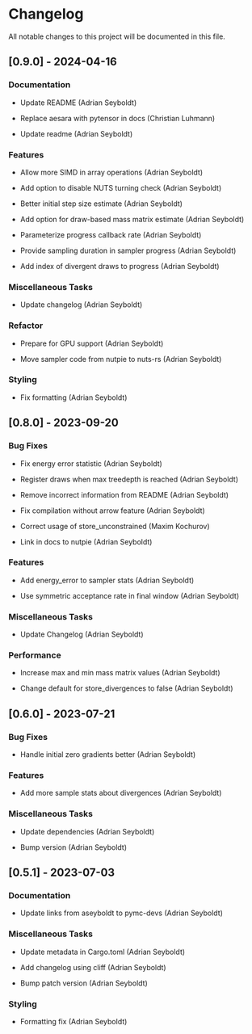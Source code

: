 # Changelog

All notable changes to this project will be documented in this file.

## [0.9.0] - 2024-04-16

### Documentation

- Update README (Adrian Seyboldt)

- Replace aesara with pytensor in docs (Christian Luhmann)

- Update readme (Adrian Seyboldt)


### Features

- Allow more SIMD in array operations (Adrian Seyboldt)

- Add option to disable NUTS turning check (Adrian Seyboldt)

- Better initial step size estimate (Adrian Seyboldt)

- Add option for draw-based mass matrix estimate (Adrian Seyboldt)

- Parameterize progress callback rate (Adrian Seyboldt)

- Provide sampling duration in sampler progress (Adrian Seyboldt)

- Add index of divergent draws to progress (Adrian Seyboldt)


### Miscellaneous Tasks

- Update changelog (Adrian Seyboldt)


### Refactor

- Prepare for GPU support (Adrian Seyboldt)

- Move sampler code from nutpie to nuts-rs (Adrian Seyboldt)


### Styling

- Fix formatting (Adrian Seyboldt)


## [0.8.0] - 2023-09-20

### Bug Fixes

- Fix energy error statistic (Adrian Seyboldt)

- Register draws when max treedepth is reached (Adrian Seyboldt)

- Remove incorrect information from README (Adrian Seyboldt)

- Fix compilation without arrow feature (Adrian Seyboldt)

- Correct usage of store_unconstrained (Maxim Kochurov)

- Link in docs to nutpie (Adrian Seyboldt)


### Features

- Add energy_error to sampler stats (Adrian Seyboldt)

- Use symmetric acceptance rate in final window (Adrian Seyboldt)


### Miscellaneous Tasks

- Update Changelog (Adrian Seyboldt)


### Performance

- Increase max and min mass matrix values (Adrian Seyboldt)

- Change default for store_divergences to false (Adrian Seyboldt)


## [0.6.0] - 2023-07-21

### Bug Fixes

- Handle initial zero gradients better (Adrian Seyboldt)


### Features

- Add more sample stats about divergences (Adrian Seyboldt)


### Miscellaneous Tasks

- Update dependencies (Adrian Seyboldt)

- Bump version (Adrian Seyboldt)


## [0.5.1] - 2023-07-03

### Documentation

- Update links from aseyboldt to pymc-devs (Adrian Seyboldt)


### Miscellaneous Tasks

- Update metadata in Cargo.toml (Adrian Seyboldt)

- Add changelog using cliff (Adrian Seyboldt)

- Bump patch version (Adrian Seyboldt)


### Styling

- Formatting fix (Adrian Seyboldt)


<!-- generated by git-cliff -->
